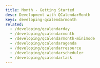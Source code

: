 ```yaml
---
title: Month - Getting Started
desc: Development with QCalendarMonth
keys: developing-qcalendarmonth
related:
  - /developing/qcalendarday
  - /developing/qcalendarmonth
  - /developing/qcalendarmonth-minimode
  - /developing/qcalendaragenda
  - /developing/qcalendarresource
  - /developing/qcalendarscheduler
  - /developing/qcalendartask
---
```

